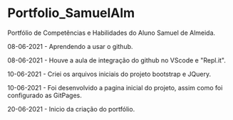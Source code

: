 # Portfolio_SamuelAlm
Portfólio de Competências e Habilidades do Aluno Samuel de Almeida.

08-06-2021 - Aprendendo a usar o github. 

08-06-2021 - Houve a aula de integração do github no VScode e "Repl.it". 

10-06-2021 - Criei os arquivos iniciais do projeto bootstrap e JQuery. 

10-06-2021 - Foi desenvolvido a pagina inicial do projeto, assim como foi configurado as GitPages.
    
20-06-2021 - Inicio da criação do portfólio.